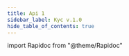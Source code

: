 ```yaml
---
title: Api 1
sidebar_label: Kyc v.1.0
hide_table_of_contents: true
---
```


import Rapidoc from "@theme/Rapidoc"

<Rapidoc apiUrl="/v1.0/kyc.usermanagment">
</Rapidoc>
